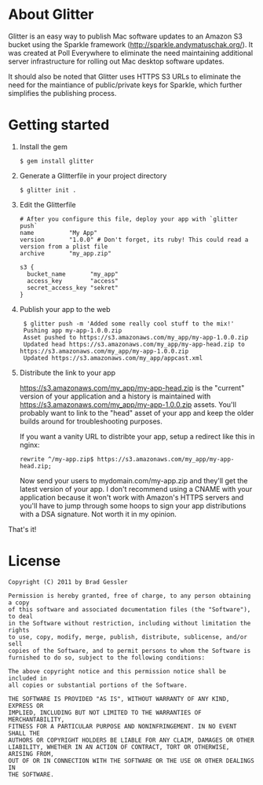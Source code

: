 # About Glitter

Glitter is an easy way to publish Mac software updates to an Amazon S3 bucket using the Sparkle framework (http://sparkle.andymatuschak.org/). It was created at Poll Everywhere to eliminate the need maintaining additional server infrastructure for rolling out Mac desktop software updates. 

It should also be noted that Glitter uses HTTPS S3 URLs to eliminate the need for the maintiance of public/private keys for Sparkle, which further simplifies the publishing process.

# Getting started

1.  Install the gem

        $ gem install glitter

2.  Generate a Glitterfile in your project directory

        $ glitter init .

3.  Edit the Glitterfile

        # After you configure this file, deploy your app with `glitter push`
        name          "My App"
        version       "1.0.0" # Don't forget, its ruby! This could read a version from a plist file
        archive       "my_app.zip"
        
        s3 {
          bucket_name       "my_app"
          access_key        "access"
          secret_access_key "sekret"
        }

4. Publish your app to the web

        $ glitter push -m 'Added some really cool stuff to the mix!'
        Pushing app my-app-1.0.0.zip
        Asset pushed to https://s3.amazonaws.com/my_app/my-app-1.0.0.zip
        Updated head https://s3.amazonaws.com/my_app/my-app-head.zip to https://s3.amazonaws.com/my_app/my-app-1.0.0.zip
        Updated https://s3.amazonaws.com/my_app/appcast.xml

5.  Distribute the link to your app

    https://s3.amazonaws.com/my_app/my-app-head.zip is the "current" version of your application and a history is maintained with https://s3.amazonaws.com/my_app/my-app-1.0.0.zip assets. You'll probably want to link to the "head" asset of your app and keep the older builds around for troubleshooting purposes.
    
    If you want a vanity URL to distribte your app, setup a redirect like this in nginx:
    
        rewrite ^/my-app.zip$ https://s3.amazonaws.com/my_app/my-app-head.zip;
    
    Now send your users to mydomain.com/my-app.zip and they'll get the latest version of your app. I don't recommend using a CNAME with your application because it won't work with Amazon's HTTPS servers and you'll have to jump through some hoops to sign your app distributions with a DSA signature. Not worth it in my opinion.

That's it!

# License

    Copyright (C) 2011 by Brad Gessler

    Permission is hereby granted, free of charge, to any person obtaining a copy
    of this software and associated documentation files (the "Software"), to deal
    in the Software without restriction, including without limitation the rights
    to use, copy, modify, merge, publish, distribute, sublicense, and/or sell
    copies of the Software, and to permit persons to whom the Software is
    furnished to do so, subject to the following conditions:

    The above copyright notice and this permission notice shall be included in
    all copies or substantial portions of the Software.

    THE SOFTWARE IS PROVIDED "AS IS", WITHOUT WARRANTY OF ANY KIND, EXPRESS OR
    IMPLIED, INCLUDING BUT NOT LIMITED TO THE WARRANTIES OF MERCHANTABILITY,
    FITNESS FOR A PARTICULAR PURPOSE AND NONINFRINGEMENT. IN NO EVENT SHALL THE
    AUTHORS OR COPYRIGHT HOLDERS BE LIABLE FOR ANY CLAIM, DAMAGES OR OTHER
    LIABILITY, WHETHER IN AN ACTION OF CONTRACT, TORT OR OTHERWISE, ARISING FROM,
    OUT OF OR IN CONNECTION WITH THE SOFTWARE OR THE USE OR OTHER DEALINGS IN
    THE SOFTWARE.